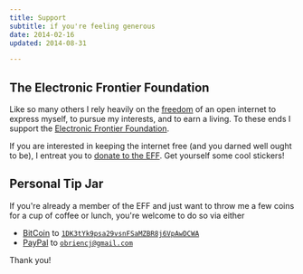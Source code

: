 ```yaml
---
title: Support
subtitle: if you're feeling generous
date: 2014-02-16
updated: 2014-08-31

---
```


## The Electronic Frontier Foundation

Like so many others I rely heavily on the [freedom] of an open internet
to express myself, to pursue my interests, and to earn a living. To
these ends I support the [Electronic Frontier Foundation].

If you are interested in keeping the internet free (and you darned
well ought to be), I entreat you to [donate to the EFF]. Get yourself
some cool stickers!

[freedom]: https://eff.org/r.1aes "Sign the Declaration of Internet Freedom"

[electronic frontier foundation]: http://www.eff.org "The Electronic Frontier Foundation"

[donate to the EFF]: https://supporters.eff.org/donate "Support the Electronig Frontier Foundation"


## Personal Tip Jar

If you're already a member of the EFF and just want to throw me a few
coins for a cup of coffee or lunch, you're welcome to do so via either

* [BitCoin](http://bitcoin.org/) to [`1DK3tYk9psa29vsnFSaMZBR8j6VpAwDCWA`](https://blockchain.info/address/1DK3tYk9psa29vsnFSaMZBR8j6VpAwDCWA)
* [PayPal](http://paypal.com) to [`obriencj@gmail.com`](https://www.paypal.com/cgi-bin/webscr?cmd=_donations&business=obriencj%40gmail%2ecom&lc=US&item_name=obriencj%2epreoccupied%2enet&no_note=0&currency_code=USD&bn=PP%2dDonationsBF%3abtn_donate_SM%2egif%3aNonHostedGuest)

Thank you!
